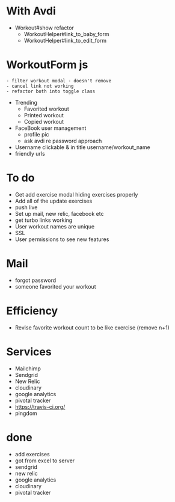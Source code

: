 # With Avdi
* Workout#show refactor
	- WorkoutHelper#link_to_baby_form
	- WorkoutHelper#link_to_edit_form
# WorkoutForm js
	- filter workout modal - doesn't remove
	- cancel link not working
	- refactor both into toggle class
* Trending
	- Favorited workout
	- Printed workout
	- Copied workout
* FaceBook user management
	- profile pic
    - ask avdi re password approach
* Username clickable & in title username/workout_name
* friendly urls

# To do
* Get add exercise modal hiding exercises properly
* Add all of the update exercises
* push live
* Set up mail, new relic, facebook etc
* get turbo links working
* User workout names are unique
* SSL
* User permissions to see new features

# Mail
* forgot password
* someone favorited your workout

# Efficiency

* Revise favorite workout count to be like exercise (remove n+1)

# Services
* Mailchimp
* Sendgrid
* New Relic
* cloudinary
* google analytics
* pivotal tracker
* https://travis-ci.org/
* pingdom

# done
* add exercises
* got from excel to server
* sendgrid
* new relic
* google analytics
* cloudinary
* pivotal tracker